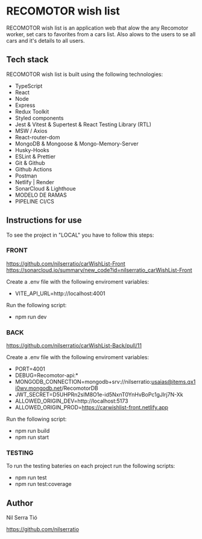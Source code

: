 # RECOMOTOR wish list

RECOMOTOR wish list is an application web that alow the any Recomotor worker, set cars to favorites from a cars list. Also alows to the users to se all cars and it's details to all users.

## Tech stack

RECOMOTOR wish list is built using the following technologies:

- TypeScript
- React
- Node
- Express
- Redux Toolkit
- Styled components
- Jest & Vitest & Supertest & React Testing Library (RTL)
- MSW / Axios
- React-router-dom
- MongoDB & Mongoose & Mongo-Memory-Server
- Husky-Hooks
- ESLint & Prettier
- Git & Github
- Github Actions
- Postman
- Netlify | Render
- SonarCloud & Lighthoue
- MODELO DE RAMAS
- PIPELINE CI/CS

## Instructions for use

To see the project in "LOCAL" you have to follow this steps:

### FRONT

https://github.com/nilserratio/carWishList-Front
https://sonarcloud.io/summary/new_code?id=nilserratio_carWishList-Front

Create a .env file with the following enviroment variables:

- VITE_API_URL=http://localhost:4001

Run the following script:

- npm run dev

### BACK

https://github.com/nilserratio/carWishList-Back/pull/11

Create a .env file with the following enviroment variables:

- PORT=4001
- DEBUG=Recomotor-api:\*
- MONGODB_CONNECTION=mongodb+srv://nilserratio:usaias@items.qx1i0wv.mongodb.net/RecomotorDB
- JWT_SECRET=D5UHPRn2sIM8O1e-id5NxnT0YnHvBoPc1gJlrj7N-Xk
- ALLOWED_ORIGIN_DEV=http://localhost:5173
- ALLOWED_ORIGIN_PROD=https://carwishlist-front.netlify.app

Run the following script:

- npm run build
- npm run start

### TESTING

To run the testing bateries on each project run the following scripts:

- npm run test
- npm run test:coverage

## Author

Nil Serra Tió

https://github.com/nilserratio
